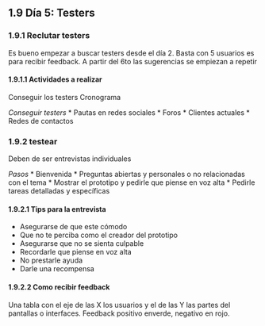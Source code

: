 ## 1.9 Día 5: Testers

### 1.9.1 Reclutar testers

Es bueno empezar a buscar testers desde el día 2. Basta con 5 usuarios
es para recibir feedback. A partir del 6to las sugerencias se empiezan a
repetir

#### 1.9.1.1 Actividades a realizar

Conseguir los testers Cronograma

*Conseguir testers* \* Pautas en redes sociales \* Foros \* Clientes
actuales \* Redes de contactos

### 1.9.2 testear

Deben de ser entrevistas individuales

*Pasos* \* Bienvenida \* Preguntas abiertas y personales o no
relacionadas con el tema \* Mostrar el prototipo y pedirle que piense en
voz alta \* Pedirle tareas detalladas y específicas

#### 1.9.2.1 Tips para la entrevista

-   Asegurarse de que este cómodo
-   Que no te perciba como el creador del prototipo
-   Asegurarse que no se sienta culpable
-   Recordarle que piense en voz alta
-   No prestarle ayuda
-   Darle una recompensa

#### 1.9.2.2 Como recibir feedback

Una tabla con el eje de las X los usuarios y el de las Y las partes del
pantallas o interfaces. Feedback positivo enverde, negativo en rojo.

